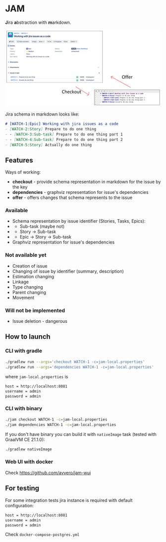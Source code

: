 # JAM

**J**ira **a**bstraction with **m**arkdown.

<img src="assets/poc.png" width="700" height="auto">

Jira schema in markdown looks like:
```markdown
# [WATCH-1:Epic] Working with jira issues as a code
- [WATCH-2:Story] Prepare to do one thing
- - [WATCH-3:Sub-task] Prepare to do one thing part 1
- - [WATCH-4:Sub-task] Prepare to do one thing part 2
- [WATCH-5:Story] Actually do one thing
```

## Features

Ways of working:
- **checkout** - provide schema representation in markdown for the issue by the key
- **dependencies** - graphviz representation for issue's dependencies
- **offer** - offers changes that schema represents to the issue

### Available

- Schema representation by issue identifier (Stories, Tasks, Epics):
- - Sub-task (maybe not)
- - Story -> Sub-task
- - Epic -> Story -> Sub-task
- Graphviz representation for issue's dependencies

### Not available yet

- Creation of issue
- Changing of issue by identifier (summary, description)
- Estimation changing
- Linkage
- Type changing
- Parent changing
- Movement

### Will not be implemented

- Issue deletion - dangerous

## How to launch

### CLI with gradle

```bash
./gradlew run --args='checkout WATCH-1 -c=jam-local.properties'
./gradlew run --args='dependencies WATCH-1 -c=jam-local.properties'
```
where `jam-local.properties` is
```properties
host = http://localhost:8081
username = admin
password = admin
```

### CLI with binary

```bash
./jam checkout WATCH-1 -c=jam-local.properties
./jam dependencies WATCH-1 -c=jam-local.properties
```

If you don't have binary you can build it with `nativeImage` task (tested with GraalVM CE 21.1.0):
```bash
./gradlew nativeImage
```

### Web UI with docker

Check https://github.com/avvero/jam-wui

## For testing

For some integration tests jira instance is required with default configuration: 
```properties
host = http://localhost:8081
username = admin
password = admin
```
Check `docker-compose-postgres.yml`